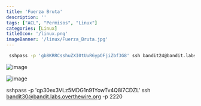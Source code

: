 ```yaml
---
title: 'Fuerza Bruta'
description: ''
tags: ["ACL", "Permisos", "Linux"]
categories: [Linux]
titleIcon: '/linux.png'
imageBanner: '/linux/Fuerza_Bruta.jpg'
---
```


```bash
 sshpass -p 'gb8KRRCsshuZXI0tUuR6ypOFjiZbf3G8' ssh bandit24@bandit.labs.overthewire.org -p 2220
```

![image](https://github.com/user-attachments/assets/4e1aa720-9b94-4d36-91f4-26b8d9105e38)

![image](https://github.com/user-attachments/assets/d2a10c3b-8daa-42a1-8bf5-3f6d9493fa6f)

 sshpass -p 'qp30ex3VLz5MDG1n91YowTv4Q8l7CDZL' ssh bandit30@bandit.labs.overthewire.org -p 2220